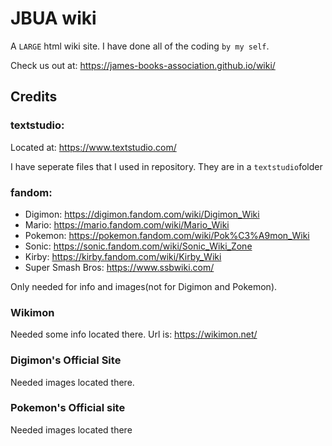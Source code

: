 # JBUA wiki

A `LARGE` html wiki site. I have done all of the coding `by my self`.

Check us out at: https://james-books-association.github.io/wiki/
## Credits

### textstudio: 

Located at: https://www.textstudio.com/ 

I have seperate files that I used in repository. They are in a `textstudio`folder

### fandom: 

- Digimon: https://digimon.fandom.com/wiki/Digimon_Wiki
- Mario: https://mario.fandom.com/wiki/Mario_Wiki
- Pokemon: https://pokemon.fandom.com/wiki/Pok%C3%A9mon_Wiki
- Sonic: https://sonic.fandom.com/wiki/Sonic_Wiki_Zone
- Kirby: https://kirby.fandom.com/wiki/Kirby_Wiki
- Super Smash Bros: https://www.ssbwiki.com/

Only needed for info and images(not for Digimon and Pokemon).

### Wikimon

Needed some info located there. Url is: https://wikimon.net/

### Digimon's Official Site

Needed images located there.

### Pokemon's Official site

Needed images located there
